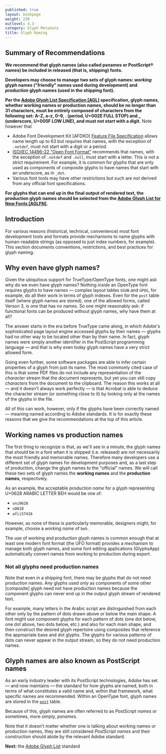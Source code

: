 ```yaml
---
published: true
layout: bookpage
weight: 230
outlevel: 4.3
category: Glyph Metadata
title: Glyph Naming
---
```

## Summary of Recommendations
**We recommend that glyph names (also called psnames or PostScript® names) be included in released (that is, shipping) fonts.**

**Developers may choose to manage two sets of glyph names: *working* glyph names ("friendly" names used during development) and *production* glyph names (used in the shipping font).**

**Per the [Adobe Glyph List Specification \[AGL\]][AGL] specification, glyph names, whether working names or production names, should be no longer than 31 characters, must be entirely composed of characters from the following set: A–Z, a–z, 0–9, . (period, U+002E FULL STOP) and _ (underscore, U+005F LOW LINE), and must not start with a digit.** Note however that 
- Adobe Font Development Kit \[AFDKO\] [Feature File Specification][FEA] allows name length up to 63 but requires that names, with the exception of `.notdef`, must not start with a digit or a period. 
- [ISO/IEC 14496-22 "Open Font Format"][OFF] recommends that names, with the exception of `.notdef` and `.null`, must start with a letter. This is not a strict requirement. For example, it is common for glyphs that are only used as components of composite glyphs to have names that start with an underscore, as in `_dot`.
- Various font tools may have other restrictions but such are not derived from any official font specifications.

**For glyphs that can end up in the final output of rendered text, the production glyph names should be selected from the [Adobe Glyph List for New Fonts \[AGLFN\]][AGLFN].**

## Introduction
For various reasons (historical, technical, convenience) most font development tools and formats provide mechanisms to name glyphs with human-readable strings (as opposed to just index numbers, for example). This section documents conventions, restrictions, and best practices for glyph naming.

## Why even have glyph names?
Given the ubiquitous support for TrueType/OpenType fonts, one might ask why do we even have glyph names? Nothing _inside_ an OpenType font requires glyphs to have names &mdash; complex layout tables `GSUB` and `GPOS`, for example, do all their work in terms of glyph indexes. Even for the `post` table itself (where glyph names are stored), one of the allowed forms, called Verson 3, is one that has no names. So one might reasonably ask: if functional fonts can be produced without glyph names, why have them at all?

The answer starts in the era before TrueType came along, in which Adobe's sophisticated page layout engine accessed glyphs by their names &mdash; glyphs had no other way to be located other than by their name. In fact, glyph names were simply another identifier in the PostScript programming language &mdash; and that is why even today glyph names have a very strict allowed form.

Going even further, some software packages are able to infer certain properties of a glyph from just its name. The most commonly cited case of this is that some PDF files do not include any representation of the _character_ stream that the document represents, but yet you can still copy _characters_ from the document to the clipboard. The reason this works at all &mdash; and it doesn't always work perfectly &mdash; is that Acrobat is able to deduce the character stream (or something close to it) by looking only at the names of the glyphs in the file.

All of this can work, however, only if the glyphs have been correctly named &mdash; meaning named according to Adobe standards. It is for exactly these reasons that we give the recommendations at the top of this article.

## Working names vs production names
The first thing to recognize is that, as we'll see in a minute, the glyph names that should be in a font when it is shipped (i.e. released) are not necessarily the most friendly and memorable names. Therefore many developers use a different set of glyph names for development purposes and, as a last step of production, change the glyph names to the "official" names. We will call these two sets of glyph names the **working names** and the **production names**, respectively.

As an example, the acceptable *production name* for a glyph representing U+0628 ARABIC LETTER BEH would be one of:

- `uni0628`
- `u0628`
- `afii57416`

However, as none of these is particularly memorable, designers might, for example, choose a *working name* of `beh`.

The use of working and production glyph names is common enough that at least one modern font format (the UFO format) provides a mechanism to manage both glyph names, and some font editing applications (GlyphsApp) automatically convert names from working to production during export.

### Not all glyphs need production names
Note that even in a shipping font, there may be glyphs that do not need production names. Any glyphs used _only_ as components of some other [composite] glyph need not have production names because the component glyphs can never end up in the output glyph stream of rendered text.

For example, many letters in the Arabic script are distinguished from each other only by the pattern of dots drawn above or below the main shape. A font might use component glyphs for each pattern of dots (one dot below, one dot above, two dots below, etc.) and also for each main shape, and then construct the desired glyph repertoire using composites that reference the appropriate base and dot glyphs. The glyphs for various patterns of dots can never appear in the output stream, so they do not need production names.

## Glyph names are also known as PostScript names

As an early industry leader with its PostScript technologies, Adobe has set &mdash; and now maintains &mdash; the standard for how glyphs are named, both in terms of what constitutes a valid name and, within that framework, what specific names are recommended. Within an OpenType font, glyph names are stored in the [`post`] table.

Because of this, glyph names are often referred to as *PostScript names* or sometimes, more simply, *psnames*.

Note that it doesn't matter whether one is talking about working names or production names, they are still considered *PostScript names* and their construction should abide by the relevant Adobe standard.

**Next:** the [Adobe Glyph List](Adobe_Glyph_List.html) standard

[`post`]: https://www.microsoft.com/typography/otspec/post.htm
[AGL]: https://github.com/adobe-type-tools/agl-specification
[AGLFN]: https://github.com/adobe-type-tools/agl-aglfn
[OFF]: http://standards.iso.org/ittf/PubliclyAvailableStandards/c066391_ISO_IEC_14496-22_2015.zip
[FEA]: https://cdn.rawgit.com/adobe-type-tools/afdko/master/FDK/Technical%20Documentation/OpenTypeFeatureFileSpecification.html#2.f.i
